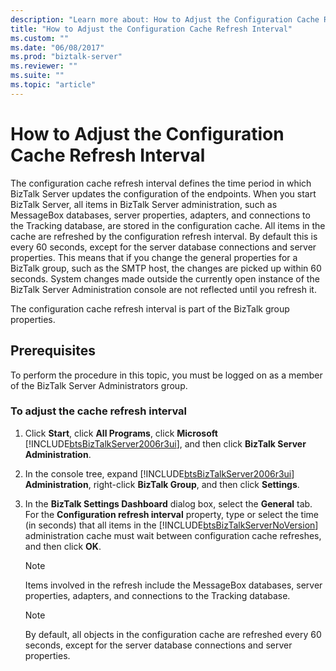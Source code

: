 ```yaml
---
description: "Learn more about: How to Adjust the Configuration Cache Refresh Interval"
title: "How to Adjust the Configuration Cache Refresh Interval"
ms.custom: ""
ms.date: "06/08/2017"
ms.prod: "biztalk-server"
ms.reviewer: ""
ms.suite: ""
ms.topic: "article"
---
```

# How to Adjust the Configuration Cache Refresh Interval
The configuration cache refresh interval defines the time period in which BizTalk Server updates the configuration of the endpoints. When you start BizTalk Server, all items in BizTalk Server administration, such as MessageBox databases, server properties, adapters, and connections to the Tracking database, are stored in the configuration cache. All items in the cache are refreshed by the configuration refresh interval. By default this is every 60 seconds, except for the server database connections and server properties. This means that if you change the general properties for a BizTalk group, such as the SMTP host, the changes are picked up within 60 seconds. System changes made outside the currently open instance of the BizTalk Server Administration console are not reflected until you refresh it.  
  
 The configuration cache refresh interval is part of the BizTalk group properties.  
  
## Prerequisites  
 To perform the procedure in this topic, you must be logged on as a member of the BizTalk Server Administrators group.  
  
### To adjust the cache refresh interval  
  
1. Click **Start**, click **All Programs**, click **Microsoft** [!INCLUDE[btsBizTalkServer2006r3ui](../includes/btsbiztalkserver2006r3ui-md.md)], and then click **BizTalk Server Administration**.  
  
2. In the console tree, expand [!INCLUDE[btsBizTalkServer2006r3ui](../includes/btsbiztalkserver2006r3ui-md.md)] **Administration**, right-click **BizTalk Group**, and then click **Settings**.  
  
3. In the **BizTalk Settings Dashboard** dialog box, select the **General** tab. For the **Configuration refresh interval** property, type or select the time (in seconds) that all items in the [!INCLUDE[btsBizTalkServerNoVersion](../includes/btsbiztalkservernoversion-md.md)] administration cache must wait between configuration cache refreshes, and then click **OK**.  
  
   > [!NOTE]  
   >  Items involved in the refresh include the MessageBox databases, server properties, adapters, and connections to the Tracking database.  
  
   > [!NOTE]  
   >  By default, all objects in the configuration cache are refreshed every 60 seconds, except for the server database connections and server properties.
